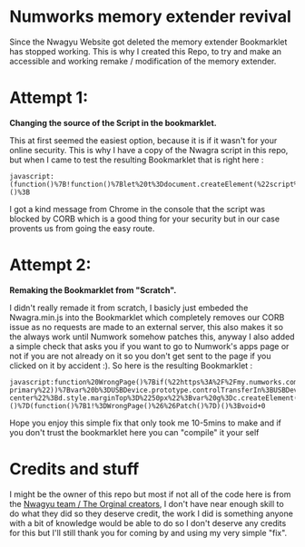 # Numworks memory extender revival

Since the Nwagyu Website got deleted the memory extender Bookmarklet has stopped working.
This is why I created this Repo, to try and make an accessible and working remake / modification of the memory extender.

# Attempt 1:
**Changing the source of the Script in the bookmarklet.**

This at first seemed the easiest option, because it is if it wasn't for your online security. This is why I have a copy of the Nwagra script in this repo, but when I came to test the resulting Bookmarklet that is right here :
```
javascript:(function()%7B!function()%7Blet%20t%3Ddocument.createElement(%22script%22)%3Bt.type%3D%22text%2Fjavascript%22%2Ct.src%3D%22https%3A%2F%2Fraw.githubusercontent.com%2Fbenchatondev%2Fnumworksmempatch%2Fmain%2Fnwagra.min.js%22%2Cdocument.head.appendChild(t)%7D()%3B%7D)()%3B
```
I got a kind message from Chrome in the console that the script was blocked by CORB which is a good thing for your security but in our case provents us from going the easy route.

# Attempt 2:

**Remaking the Bookmarklet from "Scratch".**

I didn't really remade it from scratch, I basicly just embeded the Nwagra.min.js into the Bookmarklet which completely removes our CORB issue as no requests are made to an external server, this also makes it so the always work until Numwork somehow patches this, anyway I also added a simple check that asks you if you want to go to Numwork's apps page or not if you are not already on it so you don't get sent to the page if you clicked on it by accident :). So here is the resulting Bookmarklet :
```
javascript:function%20WrongPage()%7Bif(%22https%3A%2F%2Fmy.numworks.com%2Fapps%22!%3Dwindow.location.href%26%260!%3Dconfirm(%22This%20Bookmarklet%20only%20works%20on%20Numwork's%20website%2C%20do%20you%20want%20to%20go%20there%20%3F%22))return%20window.location.href%3D%22https%3A%2F%2Fmy.numworks.com%2Fapps%22%2C!0%7Dfunction%20Patch()%7Bvar%20a%3Dfunction(b)%7Breturn%20self._wb_wombat%26%26self._wb_wombat.local_init%26%26self._wb_wombat.local_init(b)%7C%7Cself%5Bb%5D%7D%3Bself.__WB_pmw%7C%7C(self.__WB_pmw%3Dfunction(b)%7Bthis.__WB_source%3Db%3Breturn%20this%7D)%3Bvar%20k%3Da(%22window%22)%3Ba(%22self%22)%3Bvar%20c%3Da(%22document%22)%3Ba(%22location%22)%3Ba(%22top%22)%3Ba(%22parent%22)%3Ba(%22frames%22)%3Ba(%22opener%22)%3B(function()%7Bif(c.getElementById(%22nwagra%22))alert(%22You%20should%20avoid%20prolonged%20exposure%20to%20Nwagra!%22)%3Belse%20if(c.querySelector(%22a.btn.btn-primary%22))%7Bvar%20b%3DUSBDevice.prototype.controlTransferIn%3BUSBDevice.prototype.controlTransferIn%3Dfunction(h%2Ce)%7Bif(40!%3De)return%20b.call(this%2Ch%2Ce)%3Bvar%20l%3Dthis%3Breturn%20new%20Promise(function(m)%7Bb.call(l%2Ch%2Ce).then(function(f)%7B4276994270%3D%3Df.data.getUint32()%26%26f.data.setUint32(24%2C2424307712%2C!0)%3Bm(f)%7D)%7D)%7D%3Bc.querySelector(%22h1%22).innerHTML%3D%22Enlarged%20Extra%20Apps%22%3Bvar%20d%3Dc.createElement(%22p%22)%3Bd.id%3D%22nwagra%22%3Bd.className%3D%22text-center%22%3Bd.style.marginTop%3D%2250px%22%3Bvar%20g%3Dc.createElement(%22img%22)%3Bg.src%3D%22https%3A%2F%2Fweb.archive.org%2Fweb%2F20221008080116%2Fhttps%3A%2F%2Fwww.nwagyu.com%2Fnwagra.jpg%22%3Bg.width%3D%22150%22%3Bd.appendChild(g)%3Bc.querySelector(%22section%22).appendChild(d)%7Delse%20alert(%22Please%20unplug%20your%20calculator%20and%20start%20over.%22)%2Ck.location.href%3D%22https%3A%2F%2Fmy.numworks.com%2Fapps%22%7D)()%7D(function()%7B1!%3DWrongPage()%26%26Patch()%7D)()%3Bvoid+0
```
Hope you enjoy this simple fix that only took me 10-5mins to make and if you don't trust the bookmarklet here you can "compile" it your self

# Credits and stuff
I might be the owner of this repo but most if not all of the code here is from the [Nwagyu team / The Orginal creators](https://web.archive.org/web/20230606155008/https://www.nwagyu.com/), I don't have near enough skill to do what they did so they deserve credit, the work I did is something anyone with a bit of knowledge would be able to do so I don't deserve any credits for this but I'll still thank you for coming by and using my very simple "fix".
